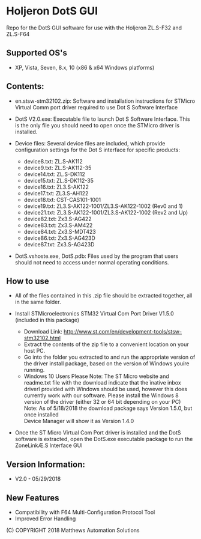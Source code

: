 # Holjeron DotS GUI

Repo for the DotS GUI software for use with the Holjeron ZL.S-F32 and ZL.S-F64

## Supported OS's

* XP, Vista, Seven, 8.x, 10 (x86 & x64 Windows platforms)
 
## Contents: 

* en.stsw-stm32102.zip: Software and installation instructions for STMicro Virtual Comm port 
driver required to use Dot S Software Interface

* DotS V2.0.exe: Executable file to launch Dot S Software Interface.  This is the only file 
you should need to open once the STMicro driver is installed.  
 
* Device files: Several device files are included, which provide configuration settings for
the Dot S interface for specific products: 
     - device8.txt:  ZL.S-AK112
     - device9.txt:  ZL.S-AK112-35
     - device14.txt: ZL.S-DK112
     - device15.txt: ZL.S-DK112-35
     - device16.txt: ZL3.S-AK122
     - device17.txt: ZL3.S-AH122
     - device18.txt: CST-CAS101-1001
     - device19.txt: ZL3.S-AK122-1001/ZL3.S-AK122-1002 (Rev0 and 1)
     - device21.txt: ZL3.S-AK122-1001/ZL3.S-AK122-1002 (Rev2 and Up)
     - device82.txt: Zx3.S-AG422
     - device83.txt: Zx3.S-AM422
     - device84.txt: Zx3.S-MDT423
     - device86.txt: Zx3.S-AG423D
     - device87.txt: Zx3.S-AG423D
* DotS.vshoste.exe, DotS.pdb: Files used by the program that users should not 
need to access under normal operating conditions.  


## How to use 

* All of the files contained in this .zip file should be extracted together, all in the same 
folder.    	

* Install STMicroelectronics  STM32 Virtual Com Port Driver V1.5.0 (included in this package)
     - Download Link: http://www.st.com/en/development-tools/stsw-stm32102.html 
     - Extract the contents of the zip file to a convenient location on your host PC.
     - Go into the folder you extracted to and run the appropriate version of the driver 
       install package, based on the version of Windows youíre running.  
     - Windows 10 Users Please Note: The ST Micro website and readme.txt file with the 
       download indicate that the ìnative inbox driverî provided with Windows should be used, 
       however this does currently work with our software.  Please install the Windows 8 
       version of the driver (either 32 or 64 bit depending on your PC) 
       Note: As of 5/18/2018 the download package says Version 1.5.0, but once installed  
       Device Manager will show it as Version 1.4.0
* Once the ST Micro Virtual Com Port driver is installed and the DotS software is extracted, 
open the DotS.exe executable package to run the ZoneLinkÆ.S Interface GUI

          

## Version Information:

* V2.0 - 05/29/2018

## New Features

* Compatibility with F64 Multi-Configuration Protocol Tool
* Improved Error Handling
	   

(C) COPYRIGHT 2018 Matthews Automation Solutions
